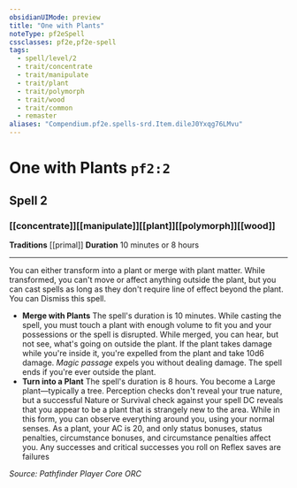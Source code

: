 ```yaml
---
obsidianUIMode: preview
title: "One with Plants"
noteType: pf2eSpell
cssclasses: pf2e,pf2e-spell
tags:
  - spell/level/2
  - trait/concentrate
  - trait/manipulate
  - trait/plant
  - trait/polymorph
  - trait/wood
  - trait/common
  - remaster
aliases: "Compendium.pf2e.spells-srd.Item.dileJ0Yxqg76LMvu" 
---
```

# One with Plants  `pf2:2`  
## Spell 2
### [[concentrate]][[manipulate]][[plant]][[polymorph]][[wood]]
**Traditions** [[primal]]
**Duration** 10 minutes or 8 hours
* * * 
You can either transform into a plant or merge with plant matter. While transformed, you can't move or affect anything outside the plant, but you can cast spells as long as they don't require line of effect beyond the plant. You can Dismiss this spell.

*   **Merge with Plants** The spell's duration is 10 minutes. While casting the spell, you must touch a plant with enough volume to fit you and your possessions or the spell is disrupted. While merged, you can hear, but not see, what's going on outside the plant. If the plant takes damage while you're inside it, you're expelled from the plant and take 10d6 damage. _Magic passage_ expels you without dealing damage. The spell ends if you're ever outside the plant.
*   **Turn into a Plant** The spell's duration is 8 hours. You become a Large plant—typically a tree. Perception checks don't reveal your true nature, but a successful Nature or Survival check against your spell DC reveals that you appear to be a plant that is strangely new to the area. While in this form, you can observe everything around you, using your normal senses. As a plant, your AC is 20, and only status bonuses, status penalties, circumstance bonuses, and circumstance penalties affect you. Any successes and critical successes you roll on Reflex saves are failures

*Source: Pathfinder Player Core*
*ORC*